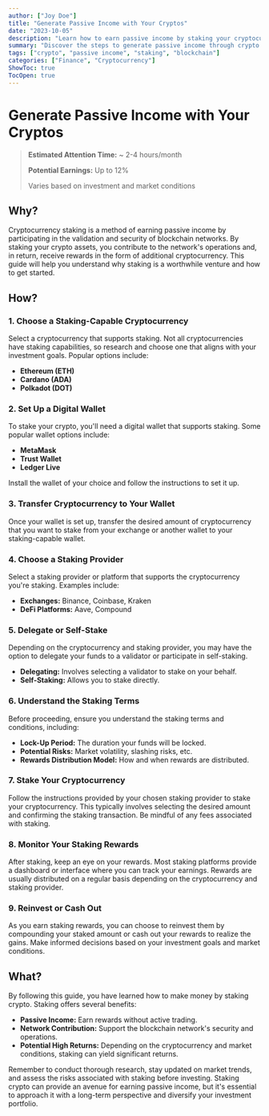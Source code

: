 ```yaml
---
author: ["Joy Doe"]
title: "Generate Passive Income with Your Cryptos"
date: "2023-10-05"
description: "Learn how to earn passive income by staking your cryptocurrency assets and participating in blockchain network validation."
summary: "Discover the steps to generate passive income through crypto staking, including choosing the right cryptocurrency, setting up a digital wallet, and selecting a staking provider."
tags: ["crypto", "passive income", "staking", "blockchain"]
categories: ["Finance", "Cryptocurrency"]
ShowToc: true
TocOpen: true
---
```


# Generate Passive Income with Your Cryptos

> **Estimated Attention Time:** ~ 2-4 hours/month
>
> **Potential Earnings:** Up to 12%
> 
> Varies based on investment and market conditions

## Why?

Cryptocurrency staking is a method of earning passive income by participating in the validation and security of blockchain networks. By staking your crypto assets, you contribute to the network's operations and, in return, receive rewards in the form of additional cryptocurrency. This guide will help you understand why staking is a worthwhile venture and how to get started.

## How?

### 1. Choose a Staking-Capable Cryptocurrency

Select a cryptocurrency that supports staking. Not all cryptocurrencies have staking capabilities, so research and choose one that aligns with your investment goals. Popular options include:

- **Ethereum (ETH)**
- **Cardano (ADA)**
- **Polkadot (DOT)**

### 2. Set Up a Digital Wallet

To stake your crypto, you'll need a digital wallet that supports staking. Some popular wallet options include:

- **MetaMask**
- **Trust Wallet**
- **Ledger Live**

Install the wallet of your choice and follow the instructions to set it up.

### 3. Transfer Cryptocurrency to Your Wallet

Once your wallet is set up, transfer the desired amount of cryptocurrency that you want to stake from your exchange or another wallet to your staking-capable wallet.

### 4. Choose a Staking Provider

Select a staking provider or platform that supports the cryptocurrency you're staking. Examples include:

- **Exchanges:** Binance, Coinbase, Kraken
- **DeFi Platforms:** Aave, Compound

### 5. Delegate or Self-Stake

Depending on the cryptocurrency and staking provider, you may have the option to delegate your funds to a validator or participate in self-staking. 

- **Delegating:** Involves selecting a validator to stake on your behalf.
- **Self-Staking:** Allows you to stake directly.

### 6. Understand the Staking Terms

Before proceeding, ensure you understand the staking terms and conditions, including:

- **Lock-Up Period:** The duration your funds will be locked.
- **Potential Risks:** Market volatility, slashing risks, etc.
- **Rewards Distribution Model:** How and when rewards are distributed.

### 7. Stake Your Cryptocurrency

Follow the instructions provided by your chosen staking provider to stake your cryptocurrency. This typically involves selecting the desired amount and confirming the staking transaction. Be mindful of any fees associated with staking.

### 8. Monitor Your Staking Rewards

After staking, keep an eye on your rewards. Most staking platforms provide a dashboard or interface where you can track your earnings. Rewards are usually distributed on a regular basis depending on the cryptocurrency and staking provider.

### 9. Reinvest or Cash Out

As you earn staking rewards, you can choose to reinvest them by compounding your staked amount or cash out your rewards to realize the gains. Make informed decisions based on your investment goals and market conditions.

## What?

By following this guide, you have learned how to make money by staking crypto. Staking offers several benefits:

- **Passive Income:** Earn rewards without active trading.
- **Network Contribution:** Support the blockchain network's security and operations.
- **Potential High Returns:** Depending on the cryptocurrency and market conditions, staking can yield significant returns.

Remember to conduct thorough research, stay updated on market trends, and assess the risks associated with staking before investing. Staking crypto can provide an avenue for earning passive income, but it's essential to approach it with a long-term perspective and diversify your investment portfolio.
